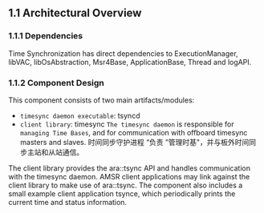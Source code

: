 ## 1.1 Architectural Overview
### 1.1.1 Dependencies
Time Synchronization has direct dependencies to ExecutionManager, libVAC, libOsAbstraction, Msr4Base, ApplicationBase, Thread and logAPI.

### 1.1.2 Component Design
This component consists of two main artifacts/modules:
* `timesync daemon executable`: tsyncd
* `client library`: timesync
`The timesync daemon` is responsible for `managing Time Bases`, and for communication with offboard timesync masters and slaves.
时间同步守护进程 “负责 ”管理时基"，并与板外时间同步主站和从站通信。

The client library provides the ara::tsync API and handles communication with the timesync daemon.
AMSR client applications may link against the client library to make use of ara::tsync. 
The component also includes a small example client application tsynce, which periodically prints the current time and status information.








